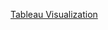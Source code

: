[Tableau Visualization](https://public.tableau.com/app/profile/charles.odhiambo/viz/Groupwork5tableau/Dashboard2#1)